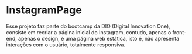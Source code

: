 # InstagramPage
Esse projeto faz parte do bootcamp da DIO (Digital Innovation One), consiste em recriar a página inicial do Instagram, contudo, apenas o front-end, apenas o design,
é uma página web estática, isto é, não apresenta interações com o usuário, totalmente responsiva.
